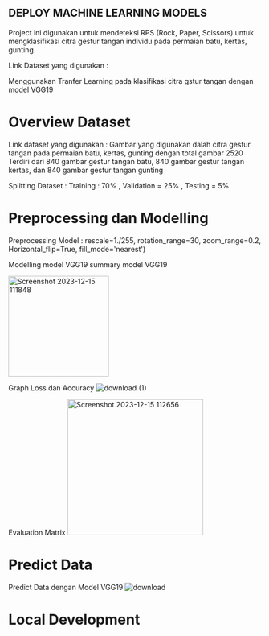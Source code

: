 ## DEPLOY MACHINE LEARNING MODELS
Project ini digunakan untuk mendeteksi RPS (Rock, Paper, Scissors) untuk mengklasifikasi citra gestur tangan individu pada permaian batu, kertas, gunting.

Link Dataset yang digunakan : 

Menggunakan Tranfer Learning pada klasifikasi citra gstur tangan dengan model VGG19

# Overview Dataset
Link dataset yang digunakan : 
Gambar yang digunakan dalah citra gestur tangan pada permaian batu, kertas, gunting dengan total gambar 2520 Terdiri dari 840 gambar gestur tangan batu, 840 gambar gestur tangan kertas, dan 840 gambar gestur tangan gunting

Splitting Dataset : Training : 70% , Validation = 25% , Testing = 5%

# Preprocessing dan Modelling
Preprocessing Model :  rescale=1./255, rotation_range=30, zoom_range=0.2, Horizontal_flip=True, fill_mode='nearest')

Modelling model VGG19
summary model VGG19

<img width="200" alt="Screenshot 2023-12-15 111848" src="https://github.com/nurissabila/Deploy-Machine-Learning-Models/assets/71714312/28e2e04e-413d-480a-837f-cc75d7538ca3">

Graph Loss dan Accuracy
![download (1)](https://github.com/nurissabila/Deploy-Machine-Learning-Models/assets/71714312/734c3497-dee7-44c0-ae16-9e5d3b655ee5)

Evaluation Matrix
<img width="270" alt="Screenshot 2023-12-15 112656" src="https://github.com/nurissabila/Deploy-Machine-Learning-Models/assets/71714312/25f5b39c-0725-4818-b21c-6af9ed769b39">

# Predict Data
Predict Data dengan Model VGG19
![download](https://github.com/nurissabila/Deploy-Machine-Learning-Models/assets/71714312/598f9a69-37e5-4a92-8b16-21b72629351d)


# Local Development



